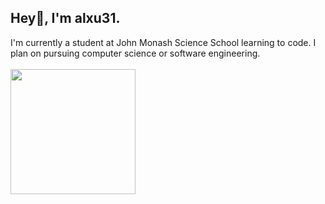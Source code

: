 ## Hey👋, I'm alxu31.
I'm currently a student at John Monash Science School learning to code. I plan on pursuing computer science or software engineering.<br><br>
<kbd> <img src="https://media2.giphy.com/media/v1.Y2lkPTc5MGI3NjExMnFsMTRtdHN4NnZkamRlN3V1ZjN0NWhxa3FpNnU1emIwcXJkcDBjYyZlcD12MV9pbnRlcm5hbF9naWZfYnlfaWQmY3Q9Zw/CuuSHzuc0O166MRfjt/giphy.webp" width="200"> </kbd>

<!--gif from: https://pudgypenguins.com/-->
